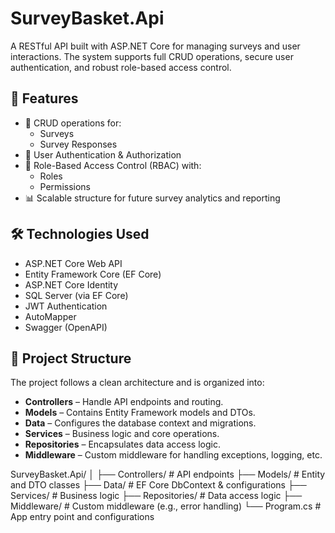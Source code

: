# SurveyBasket.Api

A RESTful API built with ASP.NET Core for managing surveys and user interactions. The system supports full CRUD operations, secure user authentication, and robust role-based access control.

## 🚀 Features

- 📝 CRUD operations for:
  - Surveys
  - Survey Responses
- 🔐 User Authentication & Authorization
- 👥 Role-Based Access Control (RBAC) with:
  - Roles
  - Permissions
- 📊 Scalable structure for future survey analytics and reporting

## 🛠️ Technologies Used

- ASP.NET Core Web API
- Entity Framework Core (EF Core)
- ASP.NET Core Identity
- SQL Server (via EF Core)
- JWT Authentication
- AutoMapper
- Swagger (OpenAPI)

## 📁 Project Structure

The project follows a clean architecture and is organized into:

- **Controllers** – Handle API endpoints and routing.
- **Models** – Contains Entity Framework models and DTOs.
- **Data** – Configures the database context and migrations.
- **Services** – Business logic and core operations.
- **Repositories** – Encapsulates data access logic.
- **Middleware** – Custom middleware for handling exceptions, logging, etc.


SurveyBasket.Api/
│
├── Controllers/ # API endpoints
├── Models/ # Entity and DTO classes
├── Data/ # EF Core DbContext & configurations
├── Services/ # Business logic
├── Repositories/ # Data access logic
├── Middleware/ # Custom middleware (e.g., error handling)
└── Program.cs # App entry point and configurations



